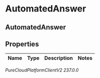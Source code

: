 # AutomatedAnswer

## AutomatedAnswer

## Properties

|Name | Type | Description | Notes|
|------------ | ------------- | ------------- | -------------|



_PureCloudPlatformClientV2 237.0.0_
